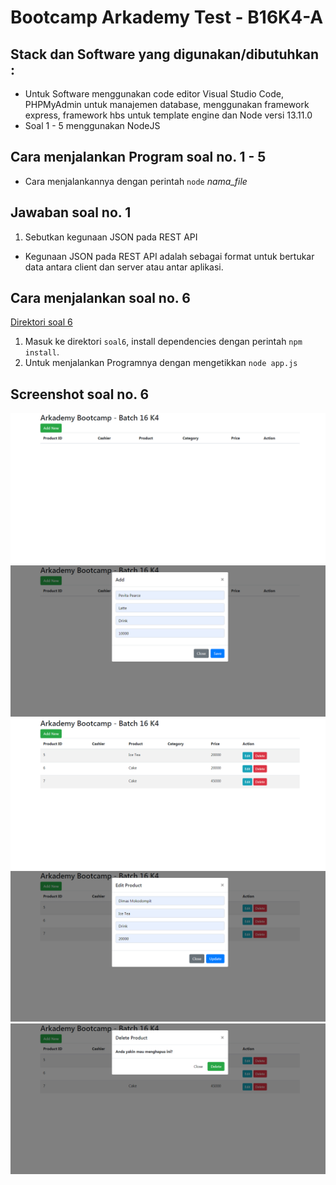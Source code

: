 # Bootcamp Arkademy Test - B16K4-A
## Stack dan Software yang digunakan/dibutuhkan :
* Untuk Software menggunakan code editor Visual Studio Code, PHPMyAdmin untuk manajemen database, menggunakan framework express, framework hbs untuk template engine dan Node versi 13.11.0
* Soal 1 - 5 menggunakan NodeJS

## Cara menjalankan Program soal no. 1 - 5
* Cara menjalankannya dengan perintah ```node``` *nama_file*

## Jawaban soal no. 1
1. Sebutkan kegunaan JSON pada REST API
* Kegunaan JSON pada REST API adalah sebagai format untuk bertukar data antara client dan server atau antar aplikasi.

## Cara menjalankan soal no. 6
[Direktori soal 6](https://github.com/dimasdompit/arkademy-B16K4/tree/master/soal6)
1. Masuk ke direktori ```soal6```, install dependencies dengan perintah ```npm install```.
2. Untuk menjalankan Programnya dengan mengetikkan ```node app.js```

## Screenshot soal no. 6

![Image of soal6](https://github.com/dimasdompit/arkademy-B16K4/blob/master/soal6/screenshot/img1.png)
![Image of soal6](https://github.com/dimasdompit/arkademy-B16K4/blob/master/soal6/screenshot/img2.png)
![Image of soal6](https://github.com/dimasdompit/arkademy-B16K4/blob/master/soal6/screenshot/img3.png)
![Image of soal6](https://github.com/dimasdompit/arkademy-B16K4/blob/master/soal6/screenshot/img4.png)
![Image of soal6](https://github.com/dimasdompit/arkademy-B16K4/blob/master/soal6/screenshot/img5.png)
